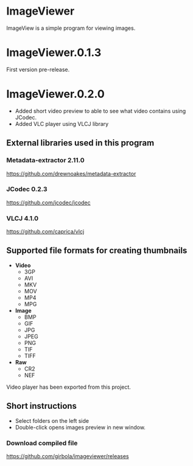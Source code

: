 # ImageViewer

ImageView is a simple program for viewing images.




ImageViewer.0.1.3
===============
First version pre-release.


ImageViewer.0.2.0
===============
- Added short video preview to able to see what video contains using JCodec.
- Added VLC player using VLCJ library

## External libraries used in this program
### Metadata-extractor 2.11.0
https://github.com/drewnoakes/metadata-extractor

### JCodec 0.2.3
https://github.com/jcodec/jcodec

### VLCJ 4.1.0
https://github.com/caprica/vlcj

## Supported file formats for creating thumbnails
- __Video__
	- 3GP 
	- AVI 
	- MKV 
	- MOV 
	- MP4 
	- MPG
- __Image__
	- BMP 
	- GIF 
	- JPG 
	- JPEG 
	- PNG 
	- TIF 
	- TIFF
- __Raw__
	- CR2 
	- NEF

Video player has been exported from this project.

## Short instructions
- Select folders on the left side
- Double-click opens images preview in new window.

### Download compiled file
https://github.com/girbola/imageviewer/releases

